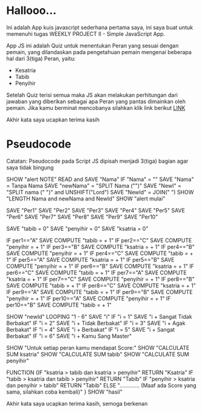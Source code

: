 <h1>Hallooo...</h1>
<p>Ini adalah App kuis javascript sederhana pertama saya, ini saya buat untuk memenuhi tugas WEEKLY PROJECT II - Simple JavaScript App.</p>
<p>App JS ini adalah Quiz untuk menentukan Peran yang sesuai dengan pemain, yang dilandaskan pada pengetahuan pemain mengenai beberapa hal dari 3(tiga) Peran, yaitu:
<ul>
<li>Kesatria</li>
<li>Tabib</li>
<li>Penyihir</li>
</ul>
Setelah Quiz terisi semua maka JS akan melakukan perhitungan dari jawaban yang diberikan sebagai apa Peran yang pantas dimainkan oleh pemain. Jika kamu berminat mencobanya silahkan klik link berikut <a href="http://jsbin.com/huremiv/1">LINK</a></p>
<p>Akhir kata saya ucapkan terima kasih</p>

<h1>Pseudocode</h1>
<p>Catatan: Pseudocode pada Script JS dipisah menjadi 3(tiga) bagian agar saya tidak bingung</p>
SHOW "alert NOTE"
READ and SAVE "Nama"
IF "Nama" = "" SAVE "Nama" = Tanpa Nama
SAVE "newNama" = "SPLIT Nama ("")"
SAVE "NewI" = "SPLIT nama (" ")" and UNSHIFT("Lord")
SAVE "NewId" = JOIN(" ")
SHOW "LENGTH Nama and newNama and NewId"
SHOW "alert mulai"

SAVE "Per1"
SAVE "Per2"
SAVE "Per3"
SAVE "Per4"
SAVE "Per5"
SAVE "Per6"
SAVE "Per7"
SAVE "Per8"
SAVE "Per9"
SAVE "Per10"

SAVE "tabib = 0"
SAVE "penyihir = 0"
SAVE "ksatria = 0"

IF per1=="A" SAVE COMPUTE "tabib = + 1"
IF per2=="C" SAVE COMPUTE "penyihir = + 1"
IF per3=="B" SAVE COMPUTE "ksatria = + 1"
IF per4=="B" SAVE COMPUTE "penyihir = + 1"
IF per4=="C" SAVE COMPUTE "tabib = + 1"
IF per5=="A" SAVE COMPUTE "ksatria = + 1"
IF per5=="B" SAVE COMPUTE "penyihir = + 1"
IF per6=="B" SAVE COMPUTE "ksatria = + 1"
IF per6=="C" SAVE COMPUTE "tabib = + 1"
IF per7=="A" SAVE COMPUTE "ksatria = + 1"
IF per7=="C" SAVE COMPUTE "penyihir = + 1"
IF per8=="B" SAVE COMPUTE "tabib = + 1"
IF per8=="C" SAVE COMPUTE "ksatria = + 1"
IF per9=="A" SAVE COMPUTE "tabib = + 1"
IF per9=="B" SAVE COMPUTE "penyihir = + 1"
IF per10=="A" SAVE COMPUTE "penyihir = + 1"
IF per10=="B" SAVE COMPUTE "tabib = + 1"

SHOW "newId"
LOOPING "1 - 6" SAVE "i"
IF "i = 1" SAVE "i + Sangat Tidak Berbakat"
IF "i = 2" SAVE "i + Tidak Berbakat"
IF "i = 3" SAVE "i + Agak Berbakat"
IF "i = 4" SAVE "i + Berbakat"
IF "i = 5" SAVE "i + Sangat Berbakat"
IF "i = 6" SAVE "i + Kamu Sang Master"

SHOW "Untuk setiap peran kamu mendapat Score:" 
SHOW "CALCULATE SUM ksatria"
SHOW "CALCULATE SUM tabib"
SHOW "CALCULATE SUM penyihir"

FUNCTION {IF "ksatria > tabib dan ksatria > penyihir" RETURN "Ksatria"
          IF "tabib > ksatria dan tabib > penyihir" RETURN "Tabib"
		  IF "penyihir > ksatria dan penyihir > tabib" RETURN "Tabib"
		  ELSE "............. (Maaf ada Score yang sama, silahkan coba kembali)"
		  }
SHOW "hasil"

<p>Akhir kata saya ucapkan terima kasih, semoga berkenan</p>
